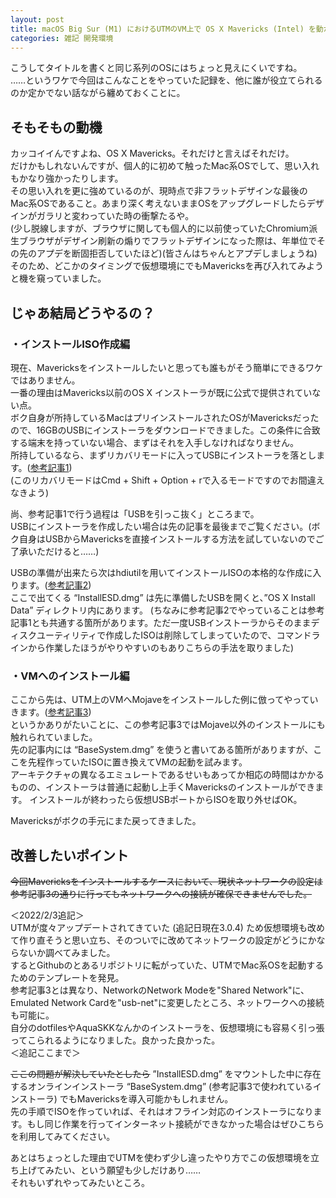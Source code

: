 ```yaml
---
layout: post
title: macOS Big Sur (M1) におけるUTMのVM上で OS X Mavericks (Intel) を動かすお話
categories: 雑記 開発環境
---
```


こうしてタイトルを書くと同じ系列のOSにはちょっと見えにくいですね。  
……というワケで今回はこんなことをやっていた記録を、他に誰が役立てられるのか定かでない話ながら纏めておくことに。

## そもそもの動機

カッコイイんですよね、OS X Mavericks。それだけと言えばそれだけ。  
だけかもしれないんですが、個人的に初めて触ったMac系OSでして、思い入れもかなり強かったりします。  
その思い入れを更に強めているのが、現時点で非フラットデザインな最後のMac系OSであること。あまり深く考えないままOSをアップグレードしたらデザインがガラリと変わっていた時の衝撃たるや。  
(少し脱線しますが、ブラウザに関しても個人的に以前使っていたChromium派生ブラウザがデザイン刷新の煽りでフラットデザインになった際は、年単位でその先のアプデを断固拒否していたほど)(皆さんはちゃんとアプデしましょうね)  
そのため、どこかのタイミングで仮想環境にでもMavericksを再び入れてみようと機を窺っていました。

## じゃあ結局どうやるの？

### ・インストールISO作成編

現在、Mavericksをインストールしたいと思っても誰もがそう簡単にできるワケではありません。  
一番の理由はMavericks以前のOS X インストーラが既に公式で提供されていない点。  
ボク自身が所持しているMacはプリインストールされたOSがMavericksだったので、16GBのUSBにインストーラをダウンロードできました。この条件に合致する端末を持っていない場合、まずはそれを入手しなければなりません。  
所持しているなら、まずリカバリモードに入ってUSBにインストーラを落とします。([参考記事1][Ref1])  
(このリカバリモードはCmd + Shift + Option + rで入るモードですのでお間違えなきよう)

尚、参考記事1で行う過程は「USBを引っこ抜く」ところまで。  
USBにインストーラを作成したい場合は先の記事を最後までご覧ください。(ボク自身はUSBからMavericksを直接インストールする方法を試していないのでご了承いただけると……)

USBの準備が出来たら次はhdiutilを用いてインストールISOの本格的な作成に入ります。([参考記事2][Ref2])  
ここで出てくる “InstallESD.dmg” は先に準備したUSBを開くと、”OS X Install Data” ディレクトリ内にあります。
(ちなみに参考記事2でやっていることは参考記事1とも共通する箇所があります。ただ一度USBインストーラからそのままディスクユーティリティで作成したISOは削除してしまっていたので、コマンドラインから作業したほうがやりやすいのもありこちらの手法を取りました)

### ・VMへのインストール編

ここから先は、UTM上のVMへMojaveをインストールした例に倣ってやっていきます。([参考記事3][Ref3])  
というかありがたいことに、この参考記事3ではMojave以外のインストールにも触れられていました。  
先の記事内には “BaseSystem.dmg” を使うと書いてある箇所がありますが、ここを先程作っていたISOに置き換えてVMの起動を試みます。  
アーキテクチャの異なるエミュレートであるせいもあってか相応の時間はかかるものの、インストーラは普通に起動し上手くMavericksのインストールができます。
インストールが終わったら仮想USBポートからISOを取り外せばOK。

Mavericksがボクの手元にまた戻ってきました。

## 改善したいポイント

~~今回Mavericksをインストールするケースにおいて、現状ネットワークの設定は参考記事3の通りに行ってもネットワークへの接続が確保できませんでした。~~  

＜2022/2/3追記＞  
UTMが度々アップデートされてきていた (追記日現在3.0.4) ため仮想環境も改めて作り直そうと思い立ち、そのついでに改めてネットワークの設定がどうにかならないか調べてみました。  
するとGithubのとあるリポジトリに転がっていた、UTMでMac系OSを起動するためのテンプレートを発見。  
参考記事3とは異なり、NetworkのNetwork Modeを"Shared Network"に、Emulated Network Cardを"usb-net"に変更したところ、ネットワークへの接続も可能に。  
自分のdotfilesやAquaSKKなんかのインストーラを、仮想環境にも容易く引っ張ってこられるようになりました。良かった良かった。  
＜追記ここまで＞

~~ここの問題が解決していたとしたら~~ ”InstallESD.dmg” をマウントした中に存在するオンラインインストーラ “BaseSystem.dmg” (参考記事3で使われているインストーラ) でもMavericksを導入可能かもしれません。  
先の手順でISOを作っていれば、それはオフライン対応のインストーラになります。もし同じ作業を行ってインターネット接続ができなかった場合はぜひこちらを利用してみてください。

あとはちょっとした理由でUTMを使わず少し違ったやり方でこの仮想環境を立ち上げてみたい、という願望も少しだけあり……  
それもいずれやってみたいところ。

[Ref1]: https://soundability.tokyo/pc/20014/
[Ref2]: https://yama-mac.com/diskutility_create_macos_install_iso/
[Ref3]: https://khronokernel.github.io/apple/silicon/2021/01/17/QEMU-AS.html
